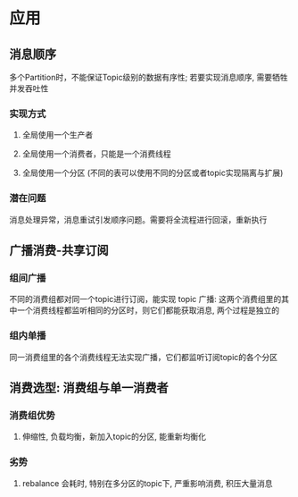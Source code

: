 # 应用

## 消息顺序

多个Partition时，不能保证Topic级别的数据有序性; 若要实现消息顺序, 需要牺牲并发吞吐性

### 实现方式

1. 全局使用一个生产者

2. 全局使用一个消费者，只能是一个消费线程

3. 全局使用一个分区 (不同的表可以使用不同的分区或者topic实现隔离与扩展)

### 潜在问题

消息处理异常，消息重试引发顺序问题。需要将全流程进行回滚，重新执行

## 广播消费-共享订阅

### 组间广播

不同的消费组都对同一个topic进行订阅，能实现 topic 广播: 这两个消费组里的其中一个消费线程都监听相同的分区时，则它们都能获取消息, 两个过程是独立的

### 组内单播

同一消费组里的各个消费线程无法实现广播，它们都监听订阅topic的各个分区

## 消费选型: 消费组与单一消费者

### 消费组优势

1. 伸缩性, 负载均衡，新加入topic的分区, 能重新均衡化

### 劣势

1. rebalance 会耗时, 特别在多分区的topic下, 严重影响消费, 积压大量消息
